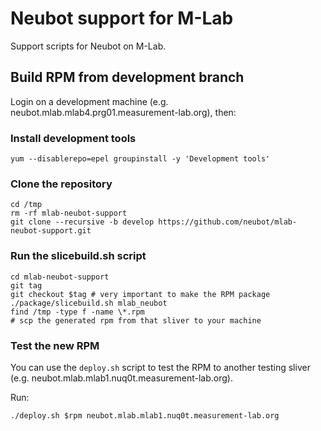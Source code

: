 # Neubot support for M-Lab

Support scripts for Neubot on M-Lab.

## Build RPM from development branch

Login on a development machine (e.g.
neubot.mlab.mlab4.prg01.measurement-lab.org), then:

### Install development tools

```
yum --disablerepo=epel groupinstall -y 'Development tools'
```

### Clone the repository

```
cd /tmp
rm -rf mlab-neubot-support
git clone --recursive -b develop https://github.com/neubot/mlab-neubot-support.git
```

### Run the slicebuild.sh script

```
cd mlab-neubot-support
git tag
git checkout $tag # very important to make the RPM package
./package/slicebuild.sh mlab_neubot
find /tmp -type f -name \*.rpm
# scp the generated rpm from that sliver to your machine
```

### Test the new RPM

You can use the `deploy.sh` script to test the RPM to another testing sliver
(e.g. neubot.mlab.mlab1.nuq0t.measurement-lab.org).

Run:

```
./deploy.sh $rpm neubot.mlab.mlab1.nuq0t.measurement-lab.org
```
